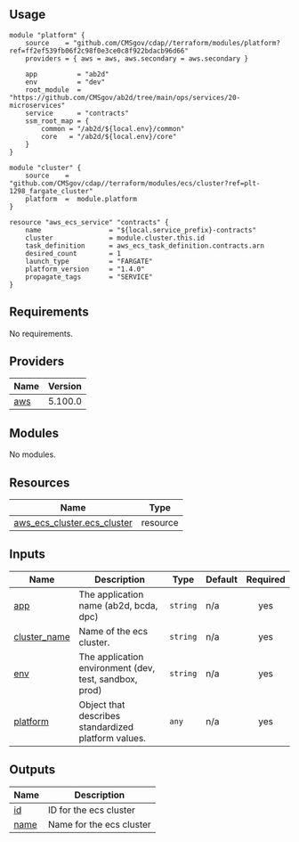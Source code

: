 <!-- BEGIN_TF_DOCS -->
## Usage
    module "platform" {
        source    = "github.com/CMSgov/cdap//terraform/modules/platform?ref=ff2ef539fb06f2c98f0e3ce0c8f922bdacb96d66"
        providers = { aws = aws, aws.secondary = aws.secondary }
    
        app          = "ab2d"
        env          = "dev"
        root_module  = "https://github.com/CMSgov/ab2d/tree/main/ops/services/20-microservices"
        service      = "contracts"
        ssm_root_map = {
            common = "/ab2d/${local.env}/common"
            core   = "/ab2d/${local.env}/core"
        }
    }

    module "cluster" {
        source    = "github.com/CMSgov/cdap//terraform/modules/ecs/cluster?ref=plt-1298_fargate_cluster"
        platform  =  module.platform
    }
    
    resource "aws_ecs_service" "contracts" {
        name                 = "${local.service_prefix}-contracts"
        cluster              = module.cluster.this.id
        task_definition      = aws_ecs_task_definition.contracts.arn
        desired_count        = 1
        launch_type          = "FARGATE"
        platform_version     = "1.4.0"
        propagate_tags       = "SERVICE"
    }

## Requirements

No requirements.

## Providers

| Name | Version |
|------|---------|
| <a name="provider_aws"></a> [aws](#provider\_aws) | 5.100.0 |

## Modules

No modules.

## Resources

| Name | Type |
|------|------|
| [aws_ecs_cluster.ecs_cluster](https://registry.terraform.io/providers/hashicorp/aws/latest/docs/resources/ecs_cluster) | resource |

## Inputs

| Name | Description | Type | Default | Required |
|------|-------------|------|---------|:--------:|
| <a name="input_app"></a> [app](#input\_app) | The application name (ab2d, bcda, dpc) | `string` | n/a | yes |
| <a name="input_cluster_name"></a> [cluster\_name](#input\_cluster\_name) | Name of the ecs cluster. | `string` | n/a | yes |
| <a name="input_env"></a> [env](#input\_env) | The application environment (dev, test, sandbox, prod) | `string` | n/a | yes |
| <a name="input_platform"></a> [platform](#input\_platform) | Object that describes standardized platform values. | `any` | n/a | yes |

## Outputs

| Name | Description |
|------|-------------|
| <a name="output_id"></a> [id](#output\_id) | ID for the ecs cluster |
| <a name="output_name"></a> [name](#output\_name) | Name for the ecs cluster |
<!-- END_TF_DOCS -->